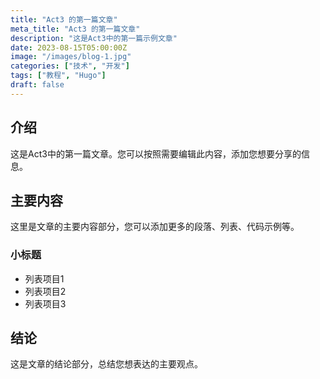 ```yaml
---
title: "Act3 的第一篇文章"
meta_title: "Act3 的第一篇文章"
description: "这是Act3中的第一篇示例文章"
date: 2023-08-15T05:00:00Z
image: "/images/blog-1.jpg"
categories: ["技术", "开发"]
tags: ["教程", "Hugo"]
draft: false
---
```


## 介绍

这是Act3中的第一篇文章。您可以按照需要编辑此内容，添加您想要分享的信息。

## 主要内容

这里是文章的主要内容部分，您可以添加更多的段落、列表、代码示例等。

### 小标题

- 列表项目1
- 列表项目2
- 列表项目3

## 结论

这是文章的结论部分，总结您想表达的主要观点。
